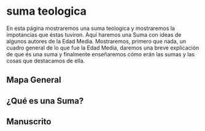 # suma teologica

En esta página mostraremos una suma teologica y mostraremos la impotancias que éstas tuviron. Aquí haremos una Suma con ideas de algunos autores de la Edad Media. Mostraremos, primero que nada, un cuadro general de lo que fue la Edad Media, daremos una breve explicación de que és una suma y finalmente enseñaremos cómo erán las sumas y las cosas que destacamos de ella.

## Mapa General

## ¿Qué es una Suma?

## Manuscrito

